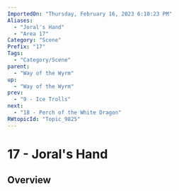 ```yaml
---
ImportedOn: "Thursday, February 16, 2023 6:10:23 PM"
Aliases:
  - "Joral's Hand"
  - "Area 17"
Category: "Scene"
Prefix: "17"
Tags:
  - "Category/Scene"
parent:
  - "Way of the Wyrm"
up:
  - "Way of the Wyrm"
prev:
  - "9 - Ice Trolls"
next:
  - "18 - Perch of the White Dragon"
RWtopicId: "Topic_9825"
---
```

# 17 - Joral's Hand
## Overview
